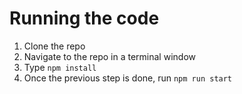 # Running the code

1. Clone the repo
2. Navigate to the repo in a terminal window
3. Type `npm install`
4. Once the previous step is done, run `npm run start`

